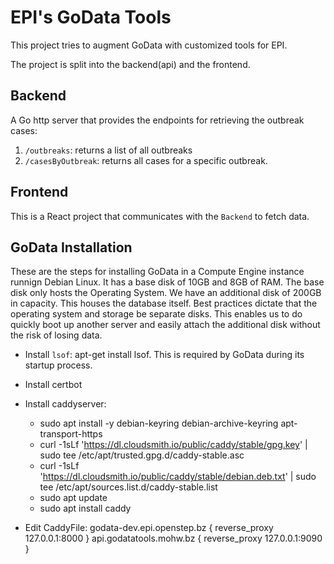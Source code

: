 # EPI's GoData Tools
This project tries to augment GoData with customized tools for EPI.

The project is split into the backend(api) and the frontend.

## Backend
A Go http server that provides the endpoints for retrieving the outbreak cases:
1. `/outbreaks`: returns a list of all outbreaks
2. `/casesByOutbreak`:  returns all cases for a specific outbreak.

## Frontend
This is a React project that communicates with the `Backend` to fetch data.

## GoData Installation
These are the steps for installing GoData in a Compute Engine instance runnign Debian Linux.
It has a base disk of 10GB and 8GB of RAM. The base disk only hosts the Operating System.
We have an additional disk of 200GB in capacity.  This houses the database itself. Best practices dictate
that the operating system and storage be separate disks. This enables us to do quickly boot up another 
server and easily attach the additional disk without the risk of losing data.

- Install `lsof`:  apt-get install lsof. This is required by GoData during its startup process.


- Install certbot
- Install caddyserver:
    - sudo apt install -y debian-keyring debian-archive-keyring apt-transport-https
    - curl -1sLf 'https://dl.cloudsmith.io/public/caddy/stable/gpg.key' | sudo tee /etc/apt/trusted.gpg.d/caddy-stable.asc
    - curl -1sLf 'https://dl.cloudsmith.io/public/caddy/stable/debian.deb.txt' | sudo tee /etc/apt/sources.list.d/caddy-stable.list
    - sudo apt update
    - sudo apt install caddy
- Edit CaddyFile:
		godata-dev.epi.openstep.bz { 
			reverse_proxy 127.0.0.1:8000
		} 
		api.godatatools.mohw.bz { 
			reverse_proxy 127.0.0.1:9090
		}

